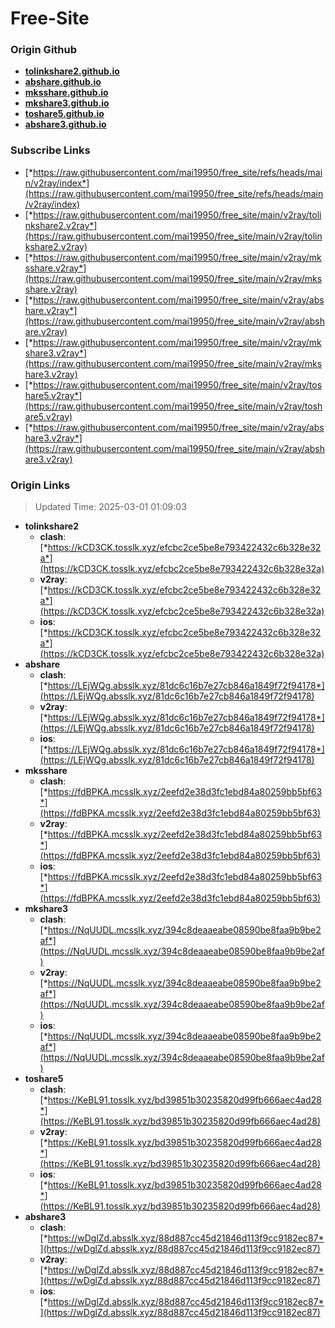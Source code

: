 # Free-Site

### Origin Github

- [**tolinkshare2.github.io**](https://github.com/tolinkshare2/tolinkshare2.github.io)
- [**abshare.github.io**](https://github.com/abshare/abshare.github.io)
- [**mksshare.github.io**](https://github.com/mksshare/mksshare.github.io)
- [**mkshare3.github.io**](https://github.com/mkshare3/mkshare3.github.io)
- [**toshare5.github.io**](https://github.com/toshare5/toshare5.github.io)
- [**abshare3.github.io**](https://github.com/abshare3/abshare3.github.io)

### Subscribe Links

- [*https://raw.githubusercontent.com/mai19950/free_site/refs/heads/main/v2ray/index*](https://raw.githubusercontent.com/mai19950/free_site/refs/heads/main/v2ray/index)
- [*https://raw.githubusercontent.com/mai19950/free_site/main/v2ray/tolinkshare2.v2ray*](https://raw.githubusercontent.com/mai19950/free_site/main/v2ray/tolinkshare2.v2ray)
- [*https://raw.githubusercontent.com/mai19950/free_site/main/v2ray/mksshare.v2ray*](https://raw.githubusercontent.com/mai19950/free_site/main/v2ray/mksshare.v2ray)
- [*https://raw.githubusercontent.com/mai19950/free_site/main/v2ray/abshare.v2ray*](https://raw.githubusercontent.com/mai19950/free_site/main/v2ray/abshare.v2ray)
- [*https://raw.githubusercontent.com/mai19950/free_site/main/v2ray/mkshare3.v2ray*](https://raw.githubusercontent.com/mai19950/free_site/main/v2ray/mkshare3.v2ray)
- [*https://raw.githubusercontent.com/mai19950/free_site/main/v2ray/toshare5.v2ray*](https://raw.githubusercontent.com/mai19950/free_site/main/v2ray/toshare5.v2ray)
- [*https://raw.githubusercontent.com/mai19950/free_site/main/v2ray/abshare3.v2ray*](https://raw.githubusercontent.com/mai19950/free_site/main/v2ray/abshare3.v2ray)

### Origin Links

> Updated Time: 2025-03-01 01:09:03

- **tolinkshare2**
  - **clash**: [*https://kCD3CK.tosslk.xyz/efcbc2ce5be8e793422432c6b328e32a*](https://kCD3CK.tosslk.xyz/efcbc2ce5be8e793422432c6b328e32a)
  - **v2ray**: [*https://kCD3CK.tosslk.xyz/efcbc2ce5be8e793422432c6b328e32a*](https://kCD3CK.tosslk.xyz/efcbc2ce5be8e793422432c6b328e32a)
  - **ios**: [*https://kCD3CK.tosslk.xyz/efcbc2ce5be8e793422432c6b328e32a*](https://kCD3CK.tosslk.xyz/efcbc2ce5be8e793422432c6b328e32a)
- **abshare**
  - **clash**: [*https://LEjWQg.absslk.xyz/81dc6c16b7e27cb846a1849f72f94178*](https://LEjWQg.absslk.xyz/81dc6c16b7e27cb846a1849f72f94178)
  - **v2ray**: [*https://LEjWQg.absslk.xyz/81dc6c16b7e27cb846a1849f72f94178*](https://LEjWQg.absslk.xyz/81dc6c16b7e27cb846a1849f72f94178)
  - **ios**: [*https://LEjWQg.absslk.xyz/81dc6c16b7e27cb846a1849f72f94178*](https://LEjWQg.absslk.xyz/81dc6c16b7e27cb846a1849f72f94178)
- **mksshare**
  - **clash**: [*https://fdBPKA.mcsslk.xyz/2eefd2e38d3fc1ebd84a80259bb5bf63*](https://fdBPKA.mcsslk.xyz/2eefd2e38d3fc1ebd84a80259bb5bf63)
  - **v2ray**: [*https://fdBPKA.mcsslk.xyz/2eefd2e38d3fc1ebd84a80259bb5bf63*](https://fdBPKA.mcsslk.xyz/2eefd2e38d3fc1ebd84a80259bb5bf63)
  - **ios**: [*https://fdBPKA.mcsslk.xyz/2eefd2e38d3fc1ebd84a80259bb5bf63*](https://fdBPKA.mcsslk.xyz/2eefd2e38d3fc1ebd84a80259bb5bf63)
- **mkshare3**
  - **clash**: [*https://NqUUDL.mcsslk.xyz/394c8deaaeabe08590be8faa9b9be2af*](https://NqUUDL.mcsslk.xyz/394c8deaaeabe08590be8faa9b9be2af)
  - **v2ray**: [*https://NqUUDL.mcsslk.xyz/394c8deaaeabe08590be8faa9b9be2af*](https://NqUUDL.mcsslk.xyz/394c8deaaeabe08590be8faa9b9be2af)
  - **ios**: [*https://NqUUDL.mcsslk.xyz/394c8deaaeabe08590be8faa9b9be2af*](https://NqUUDL.mcsslk.xyz/394c8deaaeabe08590be8faa9b9be2af)
- **toshare5**
  - **clash**: [*https://KeBL91.tosslk.xyz/bd39851b30235820d99fb666aec4ad28*](https://KeBL91.tosslk.xyz/bd39851b30235820d99fb666aec4ad28)
  - **v2ray**: [*https://KeBL91.tosslk.xyz/bd39851b30235820d99fb666aec4ad28*](https://KeBL91.tosslk.xyz/bd39851b30235820d99fb666aec4ad28)
  - **ios**: [*https://KeBL91.tosslk.xyz/bd39851b30235820d99fb666aec4ad28*](https://KeBL91.tosslk.xyz/bd39851b30235820d99fb666aec4ad28)
- **abshare3**
  - **clash**: [*https://wDglZd.absslk.xyz/88d887cc45d21846d113f9cc9182ec87*](https://wDglZd.absslk.xyz/88d887cc45d21846d113f9cc9182ec87)
  - **v2ray**: [*https://wDglZd.absslk.xyz/88d887cc45d21846d113f9cc9182ec87*](https://wDglZd.absslk.xyz/88d887cc45d21846d113f9cc9182ec87)
  - **ios**: [*https://wDglZd.absslk.xyz/88d887cc45d21846d113f9cc9182ec87*](https://wDglZd.absslk.xyz/88d887cc45d21846d113f9cc9182ec87)
